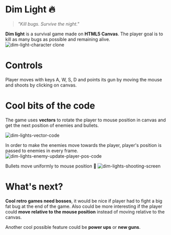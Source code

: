 # Dim Light 🔥
> _"Kill bugs. Survive the night."_

**Dim light** is a survival game made on **HTML5 Canvas**. 
The player goal is to kill as many bugs as possible and remaining alive.
![dim-light-character clone](https://user-images.githubusercontent.com/13164624/55621288-648db000-579d-11e9-9932-04f770a289c8.gif)

# Controls
Player moves with keys A, W, S, D and points its gun by moving the mouse and shoots by clicking on canvas.

# Cool bits of the code
The game uses **vectors** to rotate the player to mouse position in canvas and get the next position of enemies and bullets.

![dim-lights-vector-code](https://user-images.githubusercontent.com/13164624/55620373-0d86db80-579b-11e9-806c-e16198a96acc.png)

In order to make the enemies move towards the player, player's position is passed to enemies in every frame.
![dim-lights-enemy-update-player-pos-code](https://user-images.githubusercontent.com/13164624/55620521-60609300-579b-11e9-823e-fc96739d6e0d.png)

Bullets move uniformly to mouse position 🔫
![dim-lights-shooting-screen](https://user-images.githubusercontent.com/13164624/55620833-39ef2780-579c-11e9-9bd6-cf9b1ae7ad47.png)


# What's next?
**Cool retro games need bosses**, it would be nice if player had to fight a big fat bug at the end of the game.
Also could be more interesting if the player could **move relative to the mouse position** instead of moving relative to the canvas.

Another cool possible feature could be **power ups** or **new guns**.
